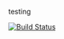 testing

[![Build Status](http://drone-master.home.simcop2387.info/api/badges/simcop2387/garden-esphome/status.svg)](http://drone-master.home.simcop2387.info/simcop2387/garden-esphome)

